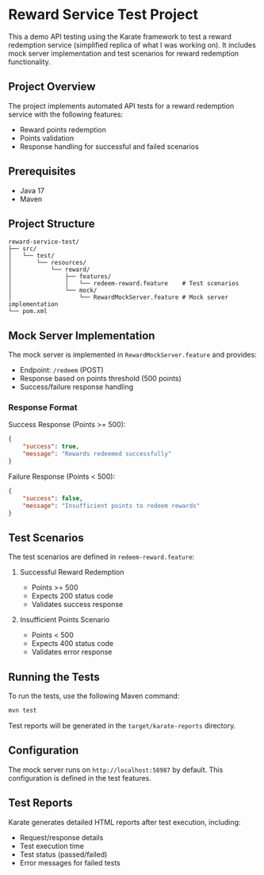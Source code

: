 # Reward Service Test Project

This a demo API testing using the Karate framework to test a reward redemption service (simplified replica of what I was working on). It includes mock server implementation and test scenarios for reward redemption functionality.

## Project Overview

The project implements automated API tests for a reward redemption service with the following features:
- Reward points redemption
- Points validation
- Response handling for successful and failed scenarios

## Prerequisites

- Java 17
- Maven

## Project Structure

```
reward-service-test/
├── src/
│   └── test/
│       └── resources/
│           └── reward/
│               ├── features/
│               │   └── redeem-reward.feature    # Test scenarios
│               └── mock/
│                   └── RewardMockServer.feature # Mock server implementation
└── pom.xml
```

## Mock Server Implementation

The mock server is implemented in `RewardMockServer.feature` and provides:
- Endpoint: `/redeem` (POST)
- Response based on points threshold (500 points)
- Success/failure response handling

### Response Format

Success Response (Points >= 500):
```json
{
    "success": true,
    "message": "Rewards redeemed successfully"
}
```

Failure Response (Points < 500):
```json
{
    "success": false,
    "message": "Insufficient points to redeem rewards"
}
```

## Test Scenarios

The test scenarios are defined in `redeem-reward.feature`:

1. Successful Reward Redemption
   - Points >= 500
   - Expects 200 status code
   - Validates success response

2. Insufficient Points Scenario
   - Points < 500
   - Expects 400 status code
   - Validates error response

## Running the Tests

To run the tests, use the following Maven command:

```bash
mvn test
```

Test reports will be generated in the `target/karate-reports` directory.

## Configuration

The mock server runs on `http://localhost:58987` by default. This configuration is defined in the test features.

## Test Reports

Karate generates detailed HTML reports after test execution, including:
- Request/response details
- Test execution time
- Test status (passed/failed)
- Error messages for failed tests
